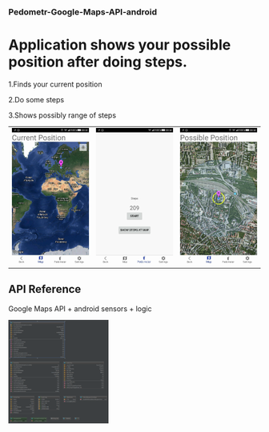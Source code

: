 
### Pedometr-Google-Maps-API-android

# Application shows your possible position after doing steps. 

1.Finds your current position

2.Do some steps

3.Shows possibly range of steps


<table sytle="border: 0px;">
<tr>
<td><img width="200px" src="3.jpg" /></td>
<td><img width="200px" src="2.jpg" /></td>
<td><img width="200px" src="1.jpg" /></td>
  
</tr>
</table>


## API Reference

Google Maps API + android sensors + logic
<td><img width="200px" src="diagram.png" /></td>





